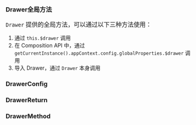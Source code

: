 ### Drawer全局方法

<span style="font-size:16px;">`Drawer` 提供的全局方法，可以通过以下三种方法使用：</span>

1. 通过 `this.$drawer` 调用
2. 在 Composition API 中，通过 `getCurrentInstance().appContext.config.globalProperties.$drawer` 调用
3. 导入 Drawer，通过 `Drawer` 本身调用

### DrawerConfig

<field-table :data="drawerConfigProps"/>

### DrawerReturn

<field-table :data="drawerReturnProps"/>

### DrawerMethod

<field-table :data="drawerMethodProps"/>

<script setup>
import { ref } from 'vue';

const drawerConfigProps = ref([
  {
    name: 'placement',
    desc: '抽屉放置的位置',
    type: '\'top\' | \'right\' | \'bottom\' | \'left\'',
    value: '\'right\'',
  },
  {
    name: 'title',
    desc: '标题',
    type: 'RenderContent',
    value: '-',
  },
  {
    name: 'content',
    desc: '内容',
    type: 'RenderContent',
    value: '-',
  },
  {
    name: 'mask',
    desc: '是否显示遮罩层',
    type: 'boolean',
    value: '`true`',
  },
  {
    name: 'mask-closable',
    desc: '点击遮罩层是否可以关闭',
    type: 'boolean',
    value: '`true`',
  },
  {
    name: 'closable',
    desc: '是否展示关闭按钮',
    type: 'boolean',
    value: '`true`',
  },
  {
    name: 'ok-text',
    desc: '确认按钮的内容',
    type: 'string',
    value: '-',
  },
  {
    name: 'cancel-text',
    desc: '取消按钮的内容',
    type: 'string',
    value: '-',
  },
  {
    name: 'ok-loading',
    desc: '确认按钮是否为加载中状态',
    type: 'boolean',
    value: '`false`',
  },
  {
    name: 'ok-button-props',
    desc: '确认按钮的Props',
    type: 'ButtonProps',
    value: '-',
  },
  {
    name: 'cancel-button-props',
    desc: '取消按钮的Props',
    type: 'ButtonProps',
    value: '-',
  },
  {
    name: 'width',
    desc: '抽屉的宽度（仅在placement为right,left时可用）',
    type: 'number | string',
    value: '250',
  },
  {
    name: 'height',
    desc: '抽屉的高度（仅在placement为top,bottom时可用）',
    type: 'number | string',
    value: '250',
  },
  {
    name: 'popup-container',
    desc: '弹出框的挂载容器',
    type: 'string | HTMLElement',
    value: '\'body\'',
  },
  {
    name: 'drawer-style',
    desc: '抽屉的样式',
    type: 'CSSProperties',
    value: '-',
  },
  {
    name: 'on-ok',
    desc: '点击确定按钮时触发',
    type: '(e?: Event) => void',
    value: '-',
  },
  {
    name: 'on-cancel',
    desc: '点击取消、关闭按钮时触发',
    type: '(e?: Event) => void',
    value: '-',
  },
  {
    name: 'on-before-ok',
    desc: '触发 ok 事件前的回调函数。如果返回 false 则不会触发后续事件，也可使用 done 进行异步关闭。',
    type: '(done: (closed: boolean) => void) => void | boolean | Promise<void | boolean>',
    value: '-',
  },
  {
    name: 'on-before-cancel',
    desc: '触发 cancel 事件前的回调函数。如果返回 false 则不会触发后续事件。',
    type: '() => boolean',
    value: '-',
  },
  {
    name: 'on-open',
    desc: '抽屉打开后（动画结束）触发',
    type: '() => void',
    value: '-',
  },
  {
    name: 'on-close',
    desc: '抽屉关闭后（动画结束）触发',
    type: '() => void',
    value: '-',
  },
  {
    name: 'on-before-open',
    desc: '抽屉打开前触发',
    type: '() => void',
    value: '-',
  },
  {
    name: 'on-before-close',
    desc: '抽屉关闭前触发',
    type: '() => void',
    value: '-',
  },
  {
    name: 'esc-to-close',
    desc: '是否支持 ESC 键关闭抽屉',
    type: 'boolean',
    value: 'true',
  },
  {
    name: 'header',
    desc: '是否展示头部内容',
    type: 'boolean | RenderContent',
    value: 'true',
  },
  {
    name: 'footer',
    desc: '是否展示底部内容',
    type: 'boolean | RenderContent',
    value: 'true',
  },
  {
    name: 'hide-cancel',
    desc: '是否隐藏取消按钮',
    type: 'boolean',
    value: 'false',
  },
]);

const drawerReturnProps = ref([
  {
    name: 'close',
    desc: '关闭抽屉',
    type: '() => void',
    value: '-',
  },
  {
    name: 'update',
    desc: '更新抽屉',
    type: '(config: DrawerUpdateConfig) => void',
    value: '-',
  },
]);

const drawerMethodProps = ref([
  {
    name: 'open',
    desc: '打开抽屉',
    type: '(config: DrawerConfig, appContext?: AppContext) => DrawerReturn',
    value: '-',
  },
]);
</script>
